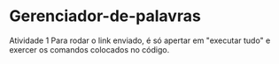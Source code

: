# Gerenciador-de-palavras
Atividade 1
Para rodar o link enviado, é só apertar em "executar tudo" e exercer os comandos colocados no código.

